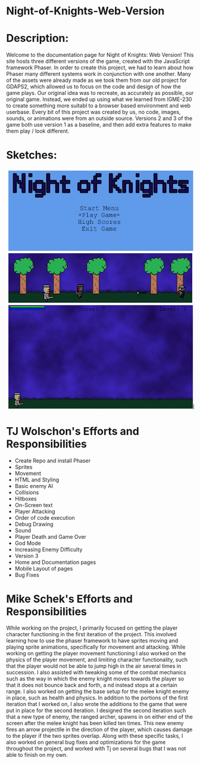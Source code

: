 # Night-of-Knights-Web-Version
# Description: 
Welcome to the documentation page for Night of Knights: Web Version! This site hosts three different versions of the game, created with the JavaScript framework Phaser. In order to create this project, we had to learn about how Phaser many different systems work in conjunction with one another. Many of the assets were already made as we took them from our old project for GDAPS2, which allowed us to focus on the code and design of how the game plays. Our original idea was to recreate, as accurately as possible, our original game. Instead, we ended up using what we learned from IGME-230 to create something more suitabl to a browser based environment and web userbase. Every bit of this project was created by us, no code, images, sounds, or animations were from an outside source. Versions 2 and 3 of the game both use version 1 as a baseline, and then add extra features to make them play / look different.

# Sketches: 
![Sketches](https://raw.githubusercontent.com/daxtron2/Night-of-Knights-Web-Version/master/Capture.PNG?token=ABR69SutWprVUAgSPBl7CGc51hqjeP1Oks5aJwFfwA%3D%3D)

# TJ Wolschon's Efforts and Responsibilities
- Create Repo and install Phaser
- Sprites
- Movement
- HTML and Styling
- Basic enemy AI
- Collisions
- Hitboxes
- On-Screen text
- Player Attacking
- Order of code execution
- Debug Drawing
- Sound
- Player Death and Game Over
- God Mode
- Increasing Enemy Difficulty
- Version 3
- Home and Documentation pages
- Mobile Layout of pages
- Bug Fixes

# Mike Schek's Efforts and Responsibilities
While working on the project, I primarily focused on getting the player character functioning in the first iteration of the project. This involved learning how to use the phaser framework to have sprites moving and playing sprite animations, specifically for movement and attacking. While working on getting the player movement functioning I also worked on the physics of the player movement, and limiting character functionality, such that the player would not be able to jump high in the air several times in succession. I also assisted with tweaking some of the combat mechanics such as the way in which the enemy knight moves towards the player so that it does not bounce back and forth, a nd instead stops at a certain range. I also worked on getting the base setup for the melee knight enemy in place, such as health and physics. In addition to the portions of the first iteration that I worked on, I also wrote the additions to the game that were put in place for the second iteration. I designed the second iteration such that a new type of enemy, the ranged archer, spawns in on either end of the screen after the melee knight has been killed ten times. This new enemy fires an arrow projectile in the direction of the player, which causes damage to the player if the two sprites overlap. Along with these specific tasks, I also worked on general bug fixes and optimizations for the game throughout the project, and worked with Tj on several bugs that I was not able to finish on my own.
